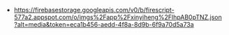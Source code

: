 - https://firebasestorage.googleapis.com/v0/b/firescript-577a2.appspot.com/o/imgs%2Fapp%2Fxinyiheng%2FlhpAB0pTNZ.json?alt=media&token=eca1b456-aedd-4f8a-8d9b-6f9a70d5a73a
